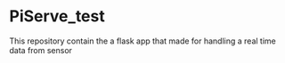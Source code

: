 # PiServe_test
This repository contain the a flask app that made for handling a real time data from sensor

